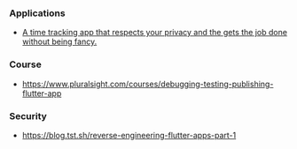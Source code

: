 ### Applications

- [A time tracking app that respects your privacy and the gets the job done without being fancy.](https://github.com/hamaluik/timecop)

### Course

- https://www.pluralsight.com/courses/debugging-testing-publishing-flutter-app

### Security

- https://blog.tst.sh/reverse-engineering-flutter-apps-part-1
